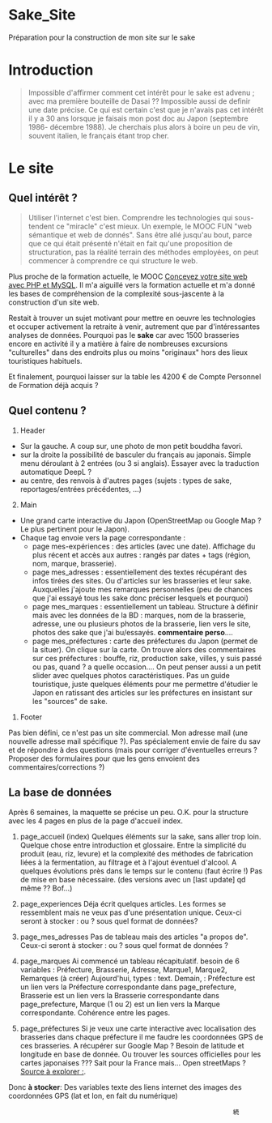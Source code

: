 # Sake_Site
Préparation pour la construction de mon site sur le sake
# Introduction
> Impossible d'affirmer comment cet intérêt pour le sake est advenu ; avec ma première bouteille de Dasai ?? Impossible aussi de definir une date précise. Ce qui est certain c'est que je n'avais pas cet intérêt il y a 30 ans lorsque je faisais mon post doc au Japon (septembre 1986- décembre 1988). Je cherchais plus alors à boire un peu de vin, souvent italien, le français étant trop cher.

# Le site

## Quel intérêt ?
> Utiliser l'internet c'est bien. Comprendre les technologies qui sous-tendent ce "miracle" c'est mieux. Un exemple, le MOOC FUN "web sémantique et web de donnés". Sans être allé jusqu'au bout, parce que ce qui était présenté n'était en fait qu'une proposition de structuration, pas la réalité terrain des méthodes employées, on peut commencer à comprendre ce qui structure le web.

Plus proche de la formation actuelle, le MOOC [Concevez votre site web avec PHP et MySQL](https://openclassrooms.com/fr/courses/918836-concevez-votre-site-web-avec-php-et-mysql). Il m'a aiguillé vers la formation actuelle et m'a donné les bases de compréhension de la complexité sous-jascente à la construction d'un site web.

Restait à trouver un sujet motivant pour mettre en oeuvre les technologies et occuper activement la retraite à venir, autrement que par d'intéressantes analyses de données. Pourquoi pas le **sake** car avec 1500 brasseries encore en activité il y a matière à faire de nombreuses excursions "culturelles" dans des endroits plus ou moins "originaux" hors des lieux touristiques habituels.

Et finalement, pourquoi laisser sur la table les 4200 € de Compte Personnel de Formation déjà acquis ?

## Quel contenu ?

1. Header
- Sur la gauche. A coup sur, une photo de mon petit bouddha favori.
- sur la droite la possibilité de basculer du français au japonais. Simple menu déroulant à 2 entrées (ou 3 si anglais). Essayer avec la traduction automatique DeepL ?
- au centre, des renvois à d'autres pages (sujets : types de sake, reportages/entrées précédentes, ...)
  
2. Main

- Une grand carte interactive du Japon (OpenStreetMap ou Google Map ? Le plus pertinent pour le Japon).
- Chaque tag envoie vers la page correspondante :
  - page mes-expériences : des articles (avec une date). Affichage du plus récent et accès aux autres : rangés par dates + tags (région, nom, marque, brasserie).
  - page mes_adresses : essentiellement des textes récupérant des infos tirées des sites. Ou d'articles sur les brasseries et leur sake. Auxquelles j'ajoute mes remarques personnelles (peu de chances que j'ai essayé tous les sake donc préciser lesquels et pourquoi)
  - page mes_marques : essentiellement un tableau. Structure à définir mais avec les données de la BD : marques, nom de la brasserie, adresse, une ou plusieurs photos de la brasserie, lien vers le site, photos des sake que j'ai bu/essayés. **commentaire perso**....
  - page mes_préfectures : carte des préfectures du Japon (permet de la situer). On clique sur la carte. On trouve alors des commentaires sur ces préfectures : bouffe, riz, production sake, villes, y suis passé ou pas, quand ? a quelle occasion....
  On peut penser aussi a un petit slider avec quelques photos caractéristiques.
  Pas un guide touristique, juste quelques éléments pour me permettre d'étudier le Japon en ratissant des articles sur les préfectures en insistant sur les "sources" de sake.

1. Footer

Pas bien défini, ce n'est pas un site commercial. Mon adresse mail (une nouvelle adresse mail spécifique ?). Pas spécialement envie de faire du sav et de répondre à des questions (mais pour corriger d'éventuelles erreurs ? Proposer des formulaires pour que les gens envoient des commentaires/corrections ?)

## La base de données
Après 6 semaines, la maquette se précise un peu. O.K. pour la structure avec les 4 pages en plus de la page d'accueil index.
1. page_accueil (index)
Quelques éléments sur la sake, sans aller trop loin. Quelque chose entre introduction et glossaire. Entre la simplicité du produit (eau, riz, levure) et la complexité des méthodes de fabrication liées à la fermentation, au filtrage et à l'ajout éventuel d'alcool.
A quelques évolutions près dans le temps sur le contenu (faut écrire !) Pas de mise en base nécessaire.
(des versions  avec un [last update] qd même ?? Bof...)

2. page_experiences
Déja écrit quelques articles. Les formes se ressemblent mais ne veux pas d'une présentation unique.
Ceux-ci seront à stocker : ou ? sous quel format de données?

3. page_mes_adresses
Pas de tableau mais des articles "a propos de".
Ceux-ci seront à stocker : ou ? sous quel format de données ?

4. page_marques
Ai commencé un tableau récapitulatif.
besoin de 6 variables : Préfecture, Brasserie, Adresse, Marque1, Marque2, Remarques (à créer)
Aujourd'hui, types : text.
Demain, :
        Préfecture est un lien vers la Préfecture correspondante dans page_prefecture,
        Brasserie est un lien vers la Brasserie correspondante dans page_prefecture,
        Marque (1 ou 2) est un lien vers la Marque correspondante.
Cohérence entre les pages.

5. page_préfectures
Si je veux une carte interactive avec localisation des brasseries dans chaque préfecture il me faudre les coordonnées GPS de ces brasseries. A récupérer sur Google Map ?
Besoin de latitude et longitude en base de donnée.
Ou trouver les sources officielles pour les cartes japonaises ??? Sait pour la France mais... Open streetMaps ?
[Source à explorer :](https://latitude.to/articles-by-country/jp/japan/page/1).

Donc **à stocker**:
Des variables texte
des liens internet
des images
des coordonnées GPS (lat et lon, en fait du numérique)

                                                                  続

